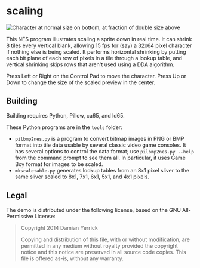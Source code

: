 scaling
=======

![Character at normal size on bottom, at fraction of double size above](docs/scaling-screenshot)

This NES program illustrates scaling a sprite down in real time.
It can shrink 8 tiles every vertical blank, allowing 15 fps
for (say) a 32x64 pixel character if nothing else is being scaled.
It performs horizontal shrinking by putting each bit plane of
each row of pixels in a tile through a lookup table, and vertical
shrinking  skips rows that aren't used using a DDA algorithm.

Press Left or Right on the Control Pad to move the character.
Press Up or Down to change the size of the scaled preview in the
center.

Building
--------

Building requires Python, Pillow, ca65, and ld65.

These Python programs are in the `tools` folder:

* `pilbmp2nes.py` is a program to convert bitmap images in PNG or
  BMP format into tile data usable by several classic video game
  consoles.  It has several options to control the data format; use
  `pilbmp2nes.py --help` from the command prompt to see them all.
  In particular, it uses Game Boy format for images to be scaled.
* `mkscaletable.py` generates lookup tables from an 8x1 pixel sliver
  to the same sliver scaled to 8x1, 7x1, 6x1, 5x1, and 4x1 pixels.

Legal
-----

The demo is distributed under the following license, based on the
GNU All-Permissive License:

> Copyright 2014 Damian Yerrick
> 
> Copying and distribution of this file, with or without
> modification, are permitted in any medium without royalty provided
> the copyright notice and this notice are preserved in all source
> code copies.  This file is offered as-is, without any warranty.

